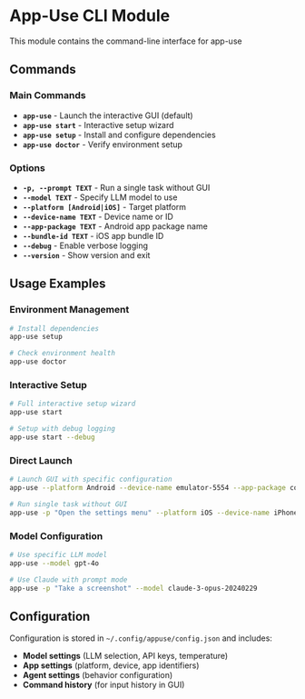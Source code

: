 # App-Use CLI Module

This module contains the command-line interface for app-use

## Commands

### Main Commands

- **`app-use`** - Launch the interactive GUI (default)
- **`app-use start`** - Interactive setup wizard
- **`app-use setup`** - Install and configure dependencies
- **`app-use doctor`** - Verify environment setup

### Options

- **`-p, --prompt TEXT`** - Run a single task without GUI
- **`--model TEXT`** - Specify LLM model to use
- **`--platform [Android|iOS]`** - Target platform
- **`--device-name TEXT`** - Device name or ID
- **`--app-package TEXT`** - Android app package name
- **`--bundle-id TEXT`** - iOS app bundle ID
- **`--debug`** - Enable verbose logging
- **`--version`** - Show version and exit

## Usage Examples

### Environment Management
```bash
# Install dependencies
app-use setup

# Check environment health
app-use doctor
```

### Interactive Setup
```bash
# Full interactive setup wizard
app-use start

# Setup with debug logging
app-use start --debug
```

### Direct Launch
```bash
# Launch GUI with specific configuration
app-use --platform Android --device-name emulator-5554 --app-package com.example.app

# Run single task without GUI
app-use -p "Open the settings menu" --platform iOS --device-name iPhone
```

### Model Configuration
```bash
# Use specific LLM model
app-use --model gpt-4o

# Use Claude with prompt mode
app-use -p "Take a screenshot" --model claude-3-opus-20240229
```

## Configuration

Configuration is stored in `~/.config/appuse/config.json` and includes:

- **Model settings** (LLM selection, API keys, temperature)
- **App settings** (platform, device, app identifiers)
- **Agent settings** (behavior configuration)
- **Command history** (for input history in GUI)